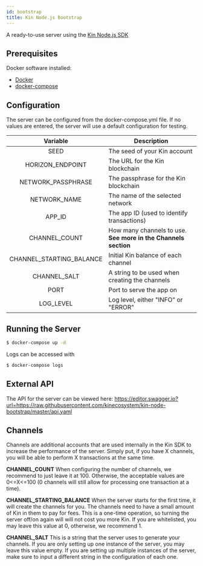 ```yaml
---
id: bootstrap
title: Kin Node.js Bootstrap
---
```


A ready-to-use server using the [Kin Node.js SDK](https://github.com/kinecosystem/kin-sdk-node/tree/master)

## Prerequisites
Docker software installed:
* [Docker](https://github.com/docker/docker-install)
* [docker-compose](https://docs.docker.com/compose/install)

## Configuration
The server can be configured from the docker-compose.yml file.
If no values are entered, the server will use a default configuration for testing.


|          Variable          | Description                                                                                                                                                                                                                     |
|:--------------------------:|---------------------------------------------------------------------------------------------------------------------------------------------------------------------------------------------------------------------------------|
| SEED          | The seed of your Kin account                                                                                                                                                                                      |
| HORIZON_ENDPOINT          | The URL for the Kin blockchain|
| NETWORK_PASSPHRASE            | The passphrase for the Kin blockchain                                                                                                                                                                                                                                                                                                                                                                                       |
| NETWORK_NAME          | The name of the selected network
| APP_ID                 | The app ID (used to identify transactions)                                                                                                                                                                                                  |
| CHANNEL_COUNT                 | How many channels to use. **See more in the Channels section**|                                                                                                                                                                                   |
| CHANNEL_STARTING_BALANCE                | Initial Kin balance of each channel                                                                                                                        |
| CHANNEL_SALT             | A string to be used when creating the channels                                                                                                                                                      |
| PORT                | Port to serve the app on                                                                                                                                                                                                             |
| LOG_LEVEL             | Log level, either "INFO" or "ERROR"                                                                                                                                                      |


## Running the Server
```bash
$ docker-compose up -d
```

Logs can be accessed with
```bash
$ docker-compose logs
```

## External API

The API for the server can be viewed here:
https://editor.swagger.io?url=https://raw.githubusercontent.com/kinecosystem/kin-node-bootstrap/master/api.yaml

## Channels
Channels are additional accounts that are used internally in the Kin SDK to increase the performance of the server.
Simply put, if you have X channels, you will be able to perform X transactions at the same time.

**CHANNEL_COUNT**
When configuring the number of channels, we recommend to just leave it at 100.
Otherwise, the acceptable values are 0<=X<=100 (0 channels will still allow for processing one transaction at a time).

**CHANNEL_STARTING_BALANCE**
When the server starts for the first time, it will create the channels for you.
The channels need to have a small amount of Kin in them to pay for fees.
This is a one-time operation, so turning the server off/on again will will not cost you more Kin.
If you are whitelisted, you may leave this value at 0, otherwise, we recommend 1.

**CHANNEL_SALT**
This is a string that the server uses to generate your channels.
If you are only setting up one instance of the server, you may leave this value empty.
If you are setting up multiple instances of the server, make sure to input a different string in the configuration of each one.
